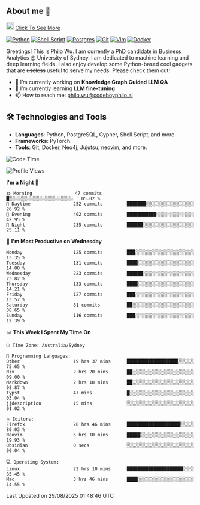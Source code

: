 ## About me 🤗

<a href="#"><img src="https://media.giphy.com/media/hvRJCLFzcasrR4ia7z/giphy.gif" width="20px" height="20px"></a> [Click To See More](https://codeboyphilo.github.io)

[![Python](https://img.shields.io/badge/python-3670A0?style=for-the-badge&logo=python&logoColor=ffdd54)](#)
[![Shell Script](https://img.shields.io/badge/shell_script-%23121011.svg?style=for-the-badge&logo=gnu-bash&logoColor=white)](#)
[![Postgres](https://img.shields.io/badge/postgres-%23316192.svg?style=for-the-badge&logo=postgresql&logoColor=white)](#)
[![Git](https://img.shields.io/badge/git-%23F05033.svg?style=for-the-badge&logo=git&logoColor=white)](#)
[![Vim](https://img.shields.io/badge/VIM-%2311AB00.svg?style=for-the-badge&logo=vim&logoColor=white)](#)
[![Docker](https://img.shields.io/badge/docker-%230db7ed.svg?style=for-the-badge&logo=docker&logoColor=white)](#)

Greetings! This is Philo Wu. I am currently a PhD candidate in Business Analytics \@ University of Sydney. I am dedicated to machine learning and deep learning fields. I also enjoy develop some Python-based cool gadgets that are ~~useless~~ useful to serve my needs. Please check them out!

- 🔭 I’m currently working on **Knowledge Graph Guided LLM QA**
- 🌱 I’m currently learning **LLM fine-tuning**
- 📫 How to reach me: philo.wu@codeboyphilo.ai

## 🛠 Technologies and Tools
- **Languages**: Python, PostgreSQL, Cypher, Shell Script, and more
- **Frameworks**: PyTorch.
- **Tools**: Git, Docker, Neo4j, Jujutsu, neovim, and more.

<!--START_SECTION:waka-->
![Code Time](http://img.shields.io/badge/Code%20Time-1%2C046%20hrs%2038%20mins-blue)

![Profile Views](http://img.shields.io/badge/Profile%20Views-16-blue)

**I'm a Night 🦉** 

```text
🌞 Morning                47 commits          █░░░░░░░░░░░░░░░░░░░░░░░░   05.02 % 
🌆 Daytime                252 commits         ███████░░░░░░░░░░░░░░░░░░   26.92 % 
🌃 Evening                402 commits         ███████████░░░░░░░░░░░░░░   42.95 % 
🌙 Night                  235 commits         ██████░░░░░░░░░░░░░░░░░░░   25.11 % 
```
📅 **I'm Most Productive on Wednesday** 

```text
Monday                   125 commits         ███░░░░░░░░░░░░░░░░░░░░░░   13.35 % 
Tuesday                  131 commits         ████░░░░░░░░░░░░░░░░░░░░░   14.00 % 
Wednesday                223 commits         ██████░░░░░░░░░░░░░░░░░░░   23.82 % 
Thursday                 133 commits         ████░░░░░░░░░░░░░░░░░░░░░   14.21 % 
Friday                   127 commits         ███░░░░░░░░░░░░░░░░░░░░░░   13.57 % 
Saturday                 81 commits          ██░░░░░░░░░░░░░░░░░░░░░░░   08.65 % 
Sunday                   116 commits         ███░░░░░░░░░░░░░░░░░░░░░░   12.39 % 
```


📊 **This Week I Spent My Time On** 

```text
🕑︎ Time Zone: Australia/Sydney

💬 Programming Languages: 
Other                    19 hrs 37 mins      ███████████████████░░░░░░   75.65 % 
Nix                      2 hrs 20 mins       ██░░░░░░░░░░░░░░░░░░░░░░░   09.00 % 
Markdown                 2 hrs 18 mins       ██░░░░░░░░░░░░░░░░░░░░░░░   08.87 % 
Typst                    47 mins             █░░░░░░░░░░░░░░░░░░░░░░░░   03.04 % 
jjdescription            15 mins             ░░░░░░░░░░░░░░░░░░░░░░░░░   01.02 % 

🔥 Editors: 
Firefox                  20 hrs 46 mins      ████████████████████░░░░░   80.03 % 
Neovim                   5 hrs 10 mins       █████░░░░░░░░░░░░░░░░░░░░   19.93 % 
Obsidian                 0 secs              ░░░░░░░░░░░░░░░░░░░░░░░░░   00.04 % 

💻 Operating System: 
Linux                    22 hrs 10 mins      █████████████████████░░░░   85.45 % 
Mac                      3 hrs 46 mins       ████░░░░░░░░░░░░░░░░░░░░░   14.55 % 
```


 Last Updated on 29/08/2025 01:48:46 UTC
<!--END_SECTION:waka-->
